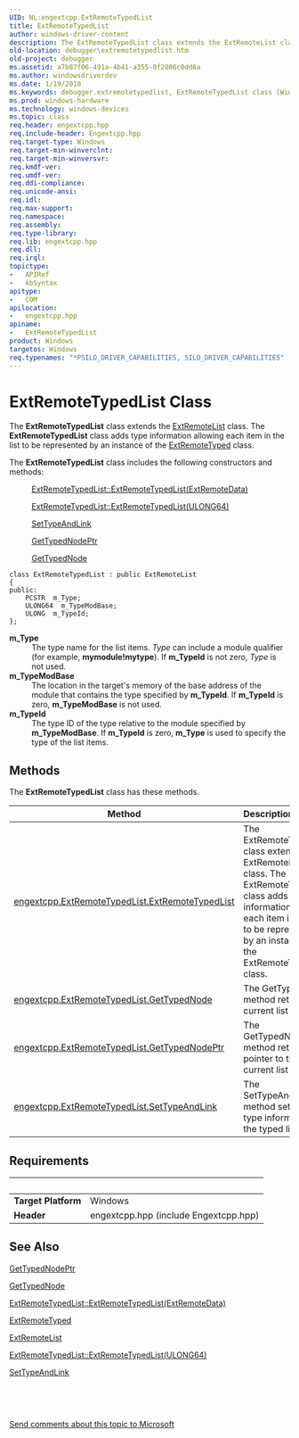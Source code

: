 ```yaml
---
UID: NL:engextcpp.ExtRemoteTypedList
title: ExtRemoteTypedList
author: windows-driver-content
description: The ExtRemoteTypedList class extends the ExtRemoteList class. The ExtRemoteTypedList class adds type information allowing each item in the list to be represented by an instance of the ExtRemoteTyped class.
old-location: debugger\extremotetypedlist.htm
old-project: debugger
ms.assetid: a7b87f06-491a-4b41-a355-0f2806c0dd8a
ms.author: windowsdriverdev
ms.date: 1/19/2018
ms.keywords: debugger.extremotetypedlist, ExtRemoteTypedList class [Windows Debugging], ExtRemoteTypedList class [Windows Debugging], described, ExtRemoteTypedList, engextcpp/ExtRemoteTypedList, EngExtCpp_Ref_5e1242e6-5704-4b87-85e1-b02a41fc4243.xml
ms.prod: windows-hardware
ms.technology: windows-devices
ms.topic: class
req.header: engextcpp.hpp
req.include-header: Engextcpp.hpp
req.target-type: Windows
req.target-min-winverclnt: 
req.target-min-winversvr: 
req.kmdf-ver: 
req.umdf-ver: 
req.ddi-compliance: 
req.unicode-ansi: 
req.idl: 
req.max-support: 
req.namespace: 
req.assembly: 
req.type-library: 
req.lib: engextcpp.hpp
req.dll: 
req.irql: 
topictype:
-	APIRef
-	kbSyntax
apitype:
-	COM
apilocation:
-	engextcpp.hpp
apiname:
-	ExtRemoteTypedList
product: Windows
targetos: Windows
req.typenames: "*PSILO_DRIVER_CAPABILITIES, SILO_DRIVER_CAPABILITIES"
---
```


# ExtRemoteTypedList Class
The <b>ExtRemoteTypedList</b> class extends the <a href="..\engextcpp\nl-engextcpp-extremotelist.md">ExtRemoteList</a> class.  The <b>ExtRemoteTypedList</b> class adds type information allowing each item in the list to be represented by an instance of the <a href="..\engextcpp\nl-engextcpp-extremotetyped.md">ExtRemoteTyped</a> class.

The <b>ExtRemoteTypedList</b> class includes the following constructors and methods:
<dl>
<dd>

<a href="..\engextcpp\nl-engextcpp-extremotetypedlist.md">ExtRemoteTypedList::ExtRemoteTypedList(ExtRemoteData)</a>


</dd>
<dd>

<a href="..\engextcpp\nl-engextcpp-extremotetypedlist.md">ExtRemoteTypedList::ExtRemoteTypedList(ULONG64)</a>


</dd>
<dd>

<a href="https://msdn.microsoft.com/f6e2d8e3-294d-45d8-8fc6-33af3a746244">SetTypeAndLink</a>


</dd>
<dd>

<a href="https://msdn.microsoft.com/3bf50952-7ac9-4c6b-9318-dd64748de9d2">GetTypedNodePtr</a>


</dd>
<dd>

<a href="https://msdn.microsoft.com/f74090c9-4e15-4d6c-bb62-b8d5c56d5a1c">GetTypedNode</a>


</dd>
</dl><pre class="syntax" xml:space="preserve"><code>class ExtRemoteTypedList : public ExtRemoteList
{
public:
    PCSTR  m_Type;
    ULONG64  m_TypeModBase;
    ULONG  m_TypeId;
};</code></pre>
<dl>
<dt><a id="m_Type"></a><a id="m_type"></a><a id="M_TYPE"></a><b>m_Type</b></dt>
<dd>
The type name for the list items.  <i>Type</i> can include a module qualifier (for example, <b>mymodule!mytype</b>).  If <b>m_TypeId</b> is not zero, <i>Type</i> is not used.

</dd>
<dt><a id="m_TypeModBase"></a><a id="m_typemodbase"></a><a id="M_TYPEMODBASE"></a><b>m_TypeModBase</b></dt>
<dd>
The location in the target's memory of the base address of the module that contains the type specified by <b>m_TypeId</b>.  If <b>m_TypeId</b> is zero, <b>m_TypeModBase</b> is not used.

</dd>
<dt><a id="m_TypeId"></a><a id="m_typeid"></a><a id="M_TYPEID"></a><b>m_TypeId</b></dt>
<dd>
The type ID of the type relative to the module specified by <b>m_TypeModBase</b>.  If <b>m_TypeId</b> is zero, <b>m_Type</b> is used to specify the type of the list items.

</dd>
</dl>

## Methods

<p>The <b>ExtRemoteTypedList</b> class has these methods.</p>

| Method | Description |
| ---- |:---- |
| [engextcpp.ExtRemoteTypedList.ExtRemoteTypedList](nf-engextcpp-extremotetypedlist-extremotetypedlist.md) | The ExtRemoteTypedList class extends the ExtRemoteList class. The ExtRemoteTypedList class adds type information allowing each item in the list to be represented by an instance of the ExtRemoteTyped class. |
| [engextcpp.ExtRemoteTypedList.GetTypedNode](nf-engextcpp-extremotetypedlist-gettypednode.md) | The GetTypedNode method returns the current list item. |
| [engextcpp.ExtRemoteTypedList.GetTypedNodePtr](nf-engextcpp-extremotetypedlist-gettypednodeptr.md) | The GetTypedNodePtr method returns a pointer to the current list item. |
| [engextcpp.ExtRemoteTypedList.SetTypeAndLink](nf-engextcpp-extremotetypedlist-settypeandlink.md) | The SetTypeAndLink method sets the type information for the typed list. |


## Requirements
| &nbsp; | &nbsp; |
| ---- |:---- |
| **Target Platform** | Windows |
| **Header** | engextcpp.hpp (include Engextcpp.hpp) |

## See Also

<a href="https://msdn.microsoft.com/3bf50952-7ac9-4c6b-9318-dd64748de9d2">GetTypedNodePtr</a>

<a href="https://msdn.microsoft.com/f74090c9-4e15-4d6c-bb62-b8d5c56d5a1c">GetTypedNode</a>

<a href="..\engextcpp\nl-engextcpp-extremotetypedlist.md">ExtRemoteTypedList::ExtRemoteTypedList(ExtRemoteData)</a>

<a href="..\engextcpp\nl-engextcpp-extremotetyped.md">ExtRemoteTyped</a>

<a href="..\engextcpp\nl-engextcpp-extremotelist.md">ExtRemoteList</a>

<a href="..\engextcpp\nl-engextcpp-extremotetypedlist.md">ExtRemoteTypedList::ExtRemoteTypedList(ULONG64)</a>

<a href="https://msdn.microsoft.com/f6e2d8e3-294d-45d8-8fc6-33af3a746244">SetTypeAndLink</a>

 

 

<a href="mailto:wsddocfb@microsoft.com?subject=Documentation%20feedback [debugger\debugger]:%20ExtRemoteTypedList class%20 RELEASE:%20(1/19/2018)&amp;body=%0A%0APRIVACY STATEMENT%0A%0AWe use your feedback to improve the documentation. We don't use your email address for any other purpose, and we'll remove your email address from our system after the issue that you're reporting is fixed. While we're working to fix this issue, we might send you an email message to ask for more info. Later, we might also send you an email message to let you know that we've addressed your feedback.%0A%0AFor more info about Microsoft's privacy policy, see http://privacy.microsoft.com/en-us/default.aspx." title="Send comments about this topic to Microsoft">Send comments about this topic to Microsoft</a>